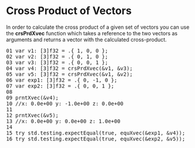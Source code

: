 # Cross Product of Vectors

In order to calculate the cross product of a given set of vectors you can use the <b>crsPrdXvec</b> function which takes a reference to the two vectors as arguments and returns a vector with the calculated cross-product.

<!-- //"XMTX: crsPrdXvec test" -->
<pre>
01 var v1: [3]f32 = .{ 1, 0, 0 };
02 var v2: [3]f32 = .{ 0, 1, 0 };
03 var v3: [3]f32 = .{ 0, 0, 1 };
04 var v4: [3]f32 = crsPrdXvec(&v1, &v3);
05 var v5: [3]f32 = crsPrdXvec(&v1, &v2);
06 var exp1: [3]f32 = .{ 0, -1, 0 };
07 var exp2: [3]f32 = .{ 0, 0, 1 };
08
09 prntXvec(&v4);
10 //x: 0.0e+00 y: -1.0e+00 z: 0.0e+00 
11 
12 prntXvec(&v5);
13 //x: 0.0e+00 y: 0.0e+00 z: 1.0e+00
14 
15 try std.testing.expectEqual(true, equXvec(&exp1, &v4));
16 try std.testing.expectEqual(true, equXvec(&exp2, &v5));
</pre>